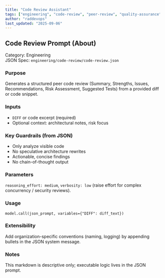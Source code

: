 ```yaml
---
title: "Code Review Assistant"
tags: ["engineering", "code-review", "peer-review", "quality-assurance"]
author: "raddevops"
last_updated: "2025-09-06"
---
```


## Code Review Prompt (About)

Category: Engineering  
JSON Spec: `engineering/code-review/code-review.json`

### Purpose
Generates a structured peer code review (Summary, Strengths, Issues, Recommendations, Risk Assessment, Suggested Tests) from a provided diff or code snippet.

### Inputs
- `DIFF` or code excerpt (required)
- Optional context: architectural notes, risk focus

### Key Guardrails (from JSON)
- Only analyze visible code
- No speculative architecture rewrites
- Actionable, concise findings
- No chain-of-thought output

### Parameters
`reasoning_effort: medium`, `verbosity: low` (raise effort for complex concurrency / security reviews).

### Usage
```
model.call(json_prompt, variables={"DIFF": diff_text})
```

### Extensibility
Add organization-specific conventions (naming, logging) by appending bullets in the JSON system message.

### Notes
This markdown is descriptive only; executable logic lives in the JSON prompt.